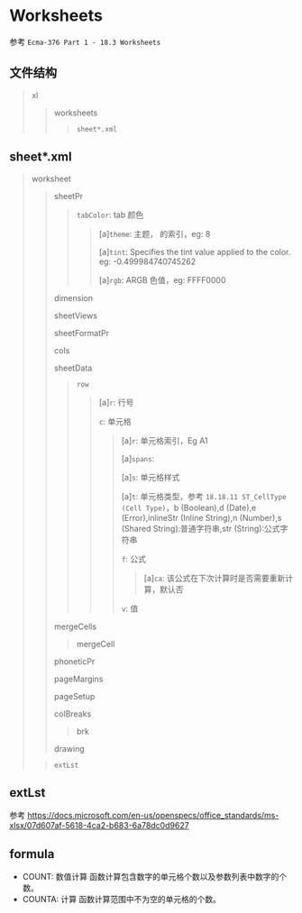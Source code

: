# Worksheets

参考 `Ecma-376 Part 1 - 18.3 Worksheets`

## 文件结构

> xl
>> worksheets
>>> `sheet*.xml`
>>
>

## sheet*.xml

> worksheet
>> sheetPr
>>> `tabColor`: tab 颜色
>>>> [a]`theme`: 主题，<clrScheme> 的索引，eg: 8
>>>>
>>>> [a]`tint`: Specifies the tint value applied to the color. eg: -0.499984740745262
>>>>
>>>> [a]`rgb`: ARGB 色值，eg: FFFF0000
>>
>> dimension
>>
>> sheetViews
>>
>> sheetFormatPr
>>
>> cols
>>
>> sheetData
>>> `row`
>>>> [a]`r`: 行号
>>>>
>>>> `c`: 单元格
>>>>> [a]`r`: 单元格索引，Eg A1
>>>>>
>>>>> [a]`spans`:
>>>>>
>>>>> [a]`s`: 单元格样式
>>>>>
>>>>> [a]`t`: 单元格类型，参考 `18.18.11 ST_CellType (Cell Type)`，b (Boolean),d (Date),e (Error),inlineStr (Inline String),n (Number),s (Shared String):普通字符串,str (String):公式字符串
>>>>>
>>>>> `f`: 公式
>>>>>> [a]`ca`: 该公式在下次计算时是否需要重新计算，默认否
>>>>>
>>>>> `v`: 值
>>
>> mergeCells
>>> mergeCell
>>
>> phoneticPr
>>
>> pageMargins
>>
>> pageSetup
>>
>> colBreaks
>>> brk
>>
>> drawing
>
>> `extLst`
>

## extLst

参考 <https://docs.microsoft.com/en-us/openspecs/office_standards/ms-xlsx/07d607af-5618-4ca2-b683-6a78dc0d9627>

## formula

* COUNT: 数值计算 函数计算包含数字的单元格个数以及参数列表中数字的个数。
* COUNTA: 计算  函数计算范围中不为空的单元格的个数。
